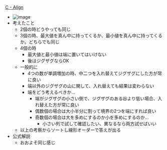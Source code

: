 
[C - Align](https://atcoder.jp/contests/tenka1-2018-beginner/tasks/tenka1_2018_c)
- ![image](https://gyazo.com/ded3891efa2ce77c3e1abc6275cdbce5/thumb/1000)
- 考えたこと
    - 2個の時どうやっても同じ
    - 3個の時、最大値を真ん中に持ってくるか、最小値を真ん中に持ってくるか。どちらでも同じ
    - 4個の時
        - 最大値と最小値は端に置いてはいけない
        - 後はジグザグならOK
    - 一般的に
        - 4つの数が単調増加の時、中二つを入れ替えてジグザグにした方が常に良い
        - 端以外のジグザグの山に関して、入れ替えても結果は変わらない
        - 端をどう考えるべきか…
            - 端がジグザグの小さい側で、ジグザグのある谷より低い場合、入れ替えた方が常に良い
            - 偶数個の場合は大小半分に割って境界の2つを端にすれば良い
            - 奇数個の場合は大を多めにするのか小を多めにするのか…
                - 小さい列で試して確認したい、異なるなら両方試せばいい
    - 以上の考察からソートし線形オーダーで答えが出る
- 公式解説
    - おおよそ同じ感じ
